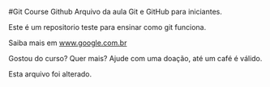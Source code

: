 #Git Course
Github
Arquivo da aula Git e GitHub para iniciantes.

Este é um repositorio teste para ensinar como git funciona.

Saiba mais em www.google.com.br


Gostou do curso? Quer mais? Ajude com uma doação, até um café é válido.

Esta arquivo foi alterado.